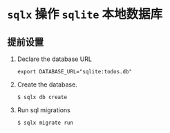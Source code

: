 # `sqlx` 操作 `sqlite` 本地数据库

## 提前设置

1. Declare the database URL

    ```
    export DATABASE_URL="sqlite:todos.db"
    ```

2. Create the database.

    ```
    $ sqlx db create
    ```

3. Run sql migrations

    ```
    $ sqlx migrate run
    ```
